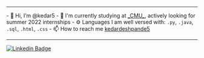 <hr>
- 👋 Hi, I’m @kedar5
- 🏢 I'm currently studying at <a href="https://www.cmu.edu">_CMU_</a>, actively looking for summer 2022 internships
- ⚙️ Languages I am well versed with: <code>.py</code>, <code>.java</code>, <code>.sql</code>, <code>.html</code>, <code>.css</code>
- 📫 How to reach me <a href="https://www.linkedin.com/kedardeshpande5">kedardeshpande5 </a>
<hr>
<a href="https://www.linkedin.com/kedardeshpande5">
<img src="" alt="Linkedin Badge" data-canonical-src="https://img.shields.io/badge/-kedardeshpande5-blue?style=flate&amp;logo=Linkedin&amp;logoColor=white&amp;link=https://www.linkedin.com/kedardeshpande5/" style="max-width: 100%;"> </a>
<!---
kedar5/kedar5 is a ✨ special ✨ repository because its `README.md` (this file) appears on your GitHub profile.
You can click the Preview link to take a look at your changes.
--->
